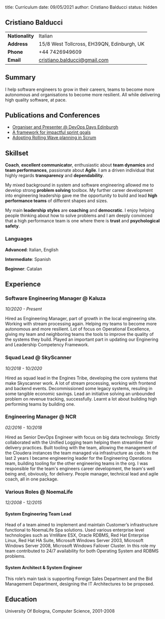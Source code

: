 title: Curriculum
date: 09/05/2021
author: Cristiano Balducci
status: hidden
## Cristiano Balducci

|   |   |
|-|-|
| **Nationality** | Italian |
| **Address** | 15/8 West Tollcross, EH39QN, Edinburgh, UK |
| **Phone** | +44 7426949609 |
| **Email** | cristiano.balducci@gmail.com |

## Summary
I help software engineers to grow in their careers, teams to become more autonomous and organisations to become more resilient.
All while delivering high quality software, at pace.

## Publications and Conferences
- [Organiser and Presenter @ DevOps Days Edinburgh](https://devopsdays.org/events/2019-edinburgh/contact)
- [A framework for impactful sprint goals](https://medium.com/@SkyscannerEng/3-1-questions-for-impactful-sprint-goals-48faa776aac3)
- [Adopting Rolling Wave planning in Scrum](https://medium.com/@SkyscannerEng/dont-burn-out-burn-down-how-we-learned-to-sprint-on-shifting-sands-a67341c34fa8)

## Skillset

**Coach**, **excellent communicator**, enthusiastic about **team dynamics** and **team performances**, passionate about **Agile**.
I am a driven individual that highly regards **transparency** and **dependability**.

My mixed background in system and software engineering allowed me to develop strong **problem solving** toolbox. My further career development into engineering leadership gave me the opportunity to build and lead **high performance teams** of different shapes and sizes.

My main **leadership styles** are **coaching** and **democratic**. I enjoy helping people thinking about how to solve problems and I am deeply convinced that a high performance team is one where there is **trust** and **psychological safety**.

### Languages
**Advanced**: Italian, English

**Intermediate**: Spanish

**Beginner**: Catalan

## Experience

### Software Engineering Manager @ Kaluza
_10/2020 - Present_

Hired as Engineering Manager, part of growth in the local engineering site. Working with stream processing again. Helping my teams to become more autonomous and more resilient.
Lot of focus on Operational Excellence, giving my team and neighboring teams the tools to improve the quality of the systems they build.
Played an important part in updating our Enginering and Leadership Competency Framework.

### Squad Lead @ SkyScanner
_10/2018 - 10/2020_

Hired as squad lead in the Engines Tribe, developing the core systems that make Skyscanner work. A lot of stream processing, working with frontend and backend events. Decommissioned some legacy systems, resuling in some tangible economic savings. Lead an initiative solving an unbounded problem on revenue tracking, successfully.
Learnt a lot about building high performing teams by building one.

### Engineering Manager @ NCR
_02/2016 - 10/2018_

Hired as Senior DevOps Engineer with focus on big data technology. Strictly collaborated with the Unified Logging team helping them streamline their delivery practices. Built tooling with the team, allowing the management of the Cloudera instances the team managed via infrastructure as code.
In the last 2 years I became engineering leader for the Engineering Operations team, building tooling for the other engineering teams in the org. I was responsible for the team's engineers career development, the team's well being and, obviously, for delivery.
People manager, technical lead and agile coach, all in one package.

### Various Roles @ NoemaLife
_12/2008 - 12/2015_

#### System Engineering Team Lead

Head of a team aimed to implement and maintain Customer’s infrastructure functional to NoemaLife Spa solutions. Used various enterprise level technologies such as VmWare ESX, Oracle RDBMS, Red Hat Enterprise Linux, Red Hat HA Suite, Microsoft Windows Server 2003, Microsoft Windows Server 2008, Microsoft Windows Failover Cluster.
In this role my team contributed to 24/7 availability for both Operating System and RDBMS problems.

#### System Architect & System Engineer
This role’s main task is supporting Foreign Sales Department and the Bid Management Department, designing the IT Architectures to be proposed.

## Education
University Of Bologna, Computer Science, 2001-2008
